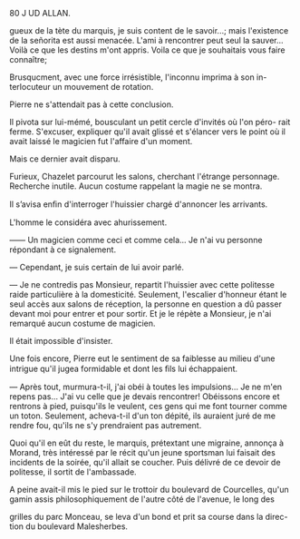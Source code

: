 80 J UD ALLAN.

gueux de la tète du marquis, je suis content de le savoir...; mais l'existence de
la señorita est aussi menacée. L'ami à rencontrer peut seul la sauver... Voilà
ce que les destins m'ont appris. Voila ce que je souhaitais vous faire connaître;

Brusqucment, avec une force irrésistible, l'inconnu imprima à son in-
terlocuteur un mouvement de rotation.

Pierre ne s'attendait pas à cette conclusion.

Il pivota sur lui-mémé, bousculant un petit cercle d'invités où l'on péro-
rait ferme. S'excuser, expliquer qu'il avait glissé et s'élancer vers le point où
il avait laissé le magicien fut l'affaire d'un moment.

Mais ce dernier avait disparu.

Furieux, Chazelet parcourut les salons, cherchant l'étrange personnage.
Recherche inutile. Aucun costume rappelant la magie ne se montra.

Il s’avisa enﬁn d'interroger l'huissier chargé d'annoncer les arrivants.

L'homme le considéra avec ahurissement.

—— Un magicien comme ceci et comme cela... Je n'ai vu personne
répondant à ce signalement.

— Cependant, je suis certain de lui avoir parlé.

— Je ne contredis pas Monsieur, repartit l'huissier avec cette politesse
raide particulière à la domesticité. Seulement, l'escalier d'honneur étant le
seul accès aux salons de réception, la personne en question a dû passer
devant moi pour entrer et pour sortir. Et je le répète a Monsieur, je n'ai
remarqué aucun costume de magicien.

Il était impossible d'insister.

Une fois encore, Pierre eut le sentiment de sa faiblesse au milieu d'une
intrigue qu'il jugea formidable et dont les ﬁls lui échappaient.

— Après tout, murmura-t-il, j'ai obéi à toutes les impulsions... Je ne
m'en repens pas... J'ai vu celle que je devais rencontrer! Obéissons encore
et rentrons à pied, puisqu'ils le veulent, ces gens qui me font tourner
comme un toton. Seulement, acheva-t-il d'un ton dépité, ils auraient juré
de me rendre fou, qu'ils ne s'y prendraient pas autrement.

Quoi qu'il en eût du reste, le marquis, prétextant une migraine, annonça
à Morand, très intéressé par le récit qu'un jeune sportsman lui faisait des
incidents de la soirée, qu'il allait se coucher. Puis délivré de ce devoir de
politesse, il sortit de l'ambassade.

A peine avait-il mis le pied sur le trottoir du boulevard de Courcelles,
qu'un gamin assis philosophiquement de l'autre côté de l'avenue, le long des

grilles du parc Monceau, se leva d'un bond et prit sa course dans la direc-
tion du boulevard Malesherbes.

